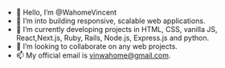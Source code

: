 - 👋 Hello, I’m @WahomeVincent
- 👀 I’m into building responsive, scalable web applications.
- 🌱 I’m currently developing projects in HTML, CSS, vanilla JS, React,Next.js, Ruby, Rails, Node.js, Express.js and python.
- 💞️ I’m looking to collaborate on any web projects.
- 📫 My official email is vinwahome@gmail.com.

<!---
WahomeVincent/WahomeVincent is a ✨ special ✨ repository because its `README.md` (this file) appears on your GitHub profile.
You can click the Preview link to take a look at your changes.
--->
